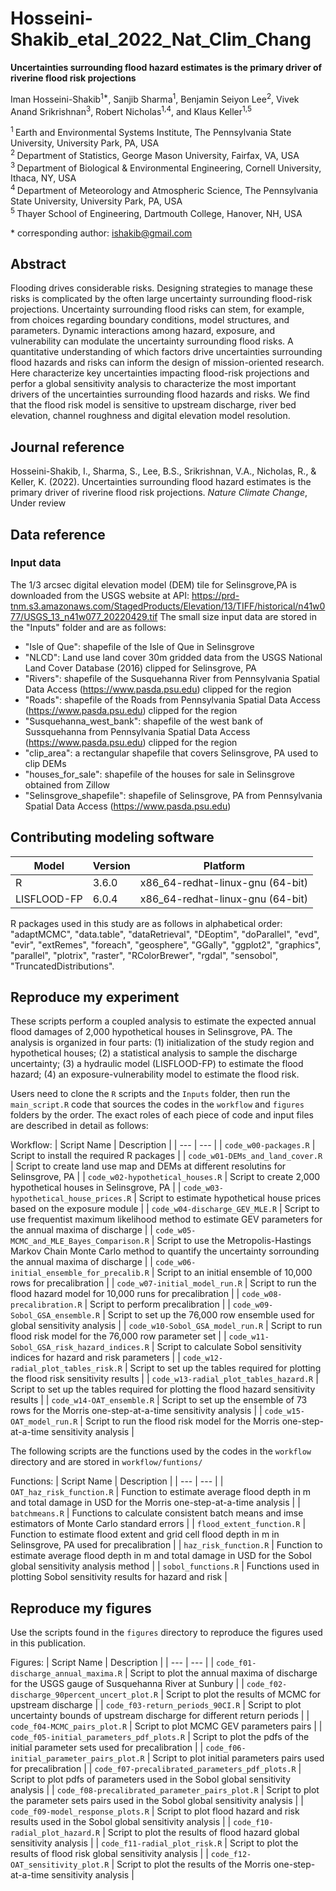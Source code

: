 # Hosseini-Shakib_etal_2022_Nat_Clim_Chang

**Uncertainties surrounding flood hazard estimates is the primary driver of riverine flood risk projections**

Iman Hosseini-Shakib<sup>1\*</sup>, Sanjib Sharma<sup>1</sup>, Benjamin Seiyon Lee<sup>2</sup>, Vivek Anand Srikrishnan<sup>3</sup>, Robert Nicholas<sup>1,4</sup>, and Klaus Keller<sup>1,5</sup>

<sup>1 </sup> Earth and Environmental Systems Institute, The Pennsylvania State University, University Park, PA, USA <br />
<sup>2 </sup> Department of Statistics, George Mason University, Fairfax, VA, USA <br />
<sup>3 </sup> Department of Biological & Environmental Engineering, Cornell University, Ithaca, NY, USA <br />
<sup>4 </sup> Department of Meteorology and Atmospheric Science, The Pennsylvania State University, University Park, PA, USA <br />
<sup>5 </sup> Thayer School of Engineering, Dartmouth College, Hanover, NH, USA

\* corresponding author:  ishakib@gmail.com 

## Abstract
Flooding drives considerable risks. Designing strategies to manage these risks is complicated by the often large uncertainty surrounding flood-risk projections. Uncertainty surrounding flood risks can stem, for example, from choices regarding boundary conditions, model structures, and parameters. Dynamic interactions among hazard, exposure, and vulnerability can modulate the uncertainty surrounding flood risks. A quantitative understanding of which factors drive uncertainties surrounding flood hazards and risks can inform the design of mission-oriented research. Here characterize key uncertainties impacting flood-risk projections and perfor a global sensitivity analysis to characterize the most important drivers of the uncertainties surrounding flood hazards and risks. We find that the flood risk model is sensitive to upstream discharge, river bed elevation, channel roughness and digital elevation model resolution. 

## Journal reference
Hosseini-Shakib, I., Sharma, S., Lee, B.S., Srikrishnan, V.A., Nicholas, R., & Keller, K. (2022). Uncertainties surrounding flood hazard estimates is the primary driver of riverine flood risk projections. _Nature Climate Change_, Under review

## Data reference

### Input data
The 1/3 arcsec digital elevation model (DEM) tile for Selinsgrove,PA is downloaded from the USGS website at API: https://prd-tnm.s3.amazonaws.com/StagedProducts/Elevation/13/TIFF/historical/n41w077/USGS_13_n41w077_20220429.tif
The small size input data are stored in the "Inputs" folder and are as follows:
- "Isle of Que": shapefile of the Isle of Que in Selinsgrove
- "NLCD": Land use land cover 30m gridded data from the USGS National Land Cover Database (2016) clipped for Selinsgrove, PA
- "Rivers": shapefile of the Susquehanna River from Pennsylvania Spatial Data Access (https://www.pasda.psu.edu) clipped for the region
- "Roads": shapefile of the Roads from Pennsylvania Spatial Data Access (https://www.pasda.psu.edu) clipped for the region
- "Susquehanna_west_bank": shapefile of the west bank of Sussquehanna from Pennsylvania Spatial Data Access (https://www.pasda.psu.edu) clipped for the region
- "clip_area": a rectangular shapefile that covers Selinsgrove, PA used to clip DEMs
- "houses_for_sale": shapefile of the houses for sale in Selinsgrove obtained from Zillow
- "Selinsgrove_shapefile": shapefile of Selinsgrove, PA from Pennsylvania Spatial Data Access (https://www.pasda.psu.edu)

## Contributing modeling software
| Model | Version | Platform |
|-------|---------|-----------------|
| R | 3.6.0 | x86_64-redhat-linux-gnu (64-bit) |
| LISFLOOD-FP | 6.0.4 | x86_64-redhat-linux-gnu (64-bit) |

R packages used in this study are as follows in alphabetical order:
"adaptMCMC", "data.table", "dataRetrieval", "DEoptim", "doParallel", "evd", "evir", "extRemes", "foreach", "geosphere", "GGally", "ggplot2", "graphics", "parallel", "plotrix", "raster", "RColorBrewer", "rgdal", "sensobol", "TruncatedDistributions".

## Reproduce my experiment
These scripts perform a coupled analysis to estimate the expected annual flood damages of 2,000 hypothetical houses in Selinsgrove, PA. The analysis is organized in four parts: (1) initialization of the study region and hypothetical houses; (2) a statistical analysis to sample the discharge uncertainty; (3) a hydraulic model (LISFLOOD-FP) to estimate the flood hazard; (4) an exposure-vulnerability model to estimate the flood risk.

Users need to clone the `R` scripts and the `Inputs` folder, then run the `main_script.R` code that sources the codes in the `workflow` and `figures` folders by the order. The exact roles of each piece of code and input files are described in detail as follows:

Workflow:
| Script Name | Description |
| --- | --- |
| `code_w00-packages.R` | Script to install the required R packages |
| `code_w01-DEMs_and_land_cover.R` | Script to create land use map and DEMs at different resolutins for Selinsgrove, PA |
| `code_w02-hypothetical_houses.R` | Script to create 2,000 hypothetical houses in Selinsgrove, PA |
| `code_w03-hypothetical_house_prices.R` | Script to estimate hypothetical house prices based on the exposure module |
| `code_w04-discharge_GEV_MLE.R` | Script to use frequentist maximum likelihood method to estimate GEV parameters for the annual maxima of discharge |
| `code_w05-MCMC_and_MLE_Bayes_Comparison.R` | Script to use the Metropolis-Hastings Markov Chain Monte Carlo method to quantify the uncertainty sorrounding the annual maxima of discharge |
| `code_w06-initial_ensemble_for_precalib.R` | Script to an initial ensemble of 10,000 rows for precalibration |
| `code_w07-initial_model_run.R` | Script to run the flood hazard model for 10,000 runs for precalibration |
| `code_w08-precalibration.R` | Script to perform precalibration |
| `code_w09-Sobol_GSA_ensemble.R` | Script to set up the 76,000 row ensemble used for global sensitivity analysis |
| `code_w10-Sobol_GSA_model_run.R` | Script to run flood risk model for the 76,000 row parameter set |
| `code_w11-Sobol_GSA_risk_hazard_indices.R` | Script to calculate Sobol sensitivity indices for hazard and risk parameters |
| `code_w12-radial_plot_tables_risk.R` | Script to set up the tables required for plotting the flood risk sensitivity results |
| `code_w13-radial_plot_tables_hazard.R` | Script to set up the tables required for plotting the flood hazard sensitivity results |
| `code_w14-OAT_ensemble.R` | Script to set up the ensemble of 73 rows for the Morris one-step-at-a-time sensitivity analysis |
| `code_w15-OAT_model_run.R` | Script to run the flood risk model for the Morris one-step-at-a-time sensitivity analysis |

The following scripts are the functions used by the codes in the `workflow` directory and are stored in `workflow/funtions/`

Functions:
| Script Name | Description |
| --- | --- |
| `OAT_haz_risk_function.R` | Function to estimate average flood depth in m and total damage in USD for the Morris one-step-at-a-time analysis |
| `batchmeans.R` | Functions to calculate consistent batch means and imse estimators of Monte Carlo standard errors |
| `flood_extent_function.R` | Function to estimate flood extent and grid cell flood depth in m in Selinsgrove, PA used for precalibration |
| `haz_risk_function.R` | Function to estimate average flood depth in m and total damage in USD for the Sobol global sensitivity analysis method  |
| `sobol_functions.R` | Functions used in plotting Sobol sensitivity results for hazard and risk |

## Reproduce my figures
Use the scripts found in the `figures` directory to reproduce the figures used in this publication.

Figures:
| Script Name | Description |
| --- | --- |
| `code_f01-discharge_annual_maxima.R` | Script to plot the annual maxima of discharge for the USGS gauge of Susquehanna River at Sunbury |
| `code_f02-discharge_90percent_uncert_plot.R` | Script to plot the results of MCMC for upstream discharge |
| `code_f03-return_periods_90CI.R` | Script to plot uncertainty bounds of upstream discharge for different return periods |
| `code_f04-MCMC_pairs_plot.R` | Script to plot MCMC GEV parameters pairs |
| `code_f05-initial_parameters_pdf_plots.R` | Script to plot the pdfs of the initial parameter sets used for precalibration |
| `code_f06-initial_parameter_pairs_plot.R` | Script to plot initial parameters pairs used for precalibration |
| `code_f07-precalibrated_parameters_pdf_plots.R` | Script to plot pdfs of parameters used in the Sobol global sensitivity analysis |
| `code_f08-precalibrated_parameter_pairs_plot.R` | Script to plot the parameter sets pairs used in the Sobol global sensitivity analysis |
| `code_f09-model_response_plots.R` | Script to plot flood hazard and risk results used in the Sobol global sensitivity analysis |
| `code_f10-radial_plot_hazard.R` | Script to plot the results of flood hazard global sensitivity analysis |
| `code_f11-radial_plot_risk.R` | Script to plot the results of flood risk global sensitivity analysis |
| `code_f12-OAT_sensitivity_plot.R` | Script to plot the results of the Morris one-step-at-a-time sensitivity analysis |
